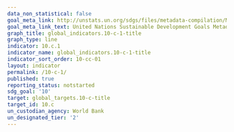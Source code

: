 ```yaml
---
data_non_statistical: false
goal_meta_link: http://unstats.un.org/sdgs/files/metadata-compilation/Metadata-Goal-10.pdf
goal_meta_link_text: United Nations Sustainable Development Goals Metadata (pdf 564kB)
graph_title: global_indicators.10-c-1-title
graph_type: line
indicator: 10.c.1
indicator_name: global_indicators.10-c-1-title
indicator_sort_order: 10-cc-01
layout: indicator
permalink: /10-c-1/
published: true
reporting_status: notstarted
sdg_goal: '10'
target: global_targets.10-c-title
target_id: 10.c
un_custodian_agency: World Bank
un_designated_tier: '2'
---
```

